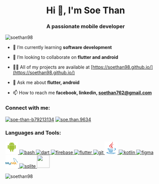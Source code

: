 <h1 align="center">Hi 👋, I'm Soe Than</h1>
<h3 align="center">A passionate mobile developer</h3>

<p align="left"> <img src="https://komarev.com/ghpvc/?username=soethan98&label=Profile%20views&color=0e75b6&style=flat" alt="soethan98" /> </p>

- 🌱 I’m currently learning **software development**

- 👯 I’m looking to collaborate on **flutter and android**

- 👨‍💻 All of my projects are available at [https://soethan98.github.io/](https://soethan98.github.io/)

- 💬 Ask me about **flutter, android**

- 📫 How to reach me **facebook, linkedin, soethan762@gmail.com**

<h3 align="left">Connect with me:</h3>
<p align="left">
<a href="https://linkedin.com/in/soe-than-b79213134" target="blank"><img align="center" src="https://raw.githubusercontent.com/rahuldkjain/github-profile-readme-generator/master/src/images/icons/Social/linked-in-alt.svg" alt="soe-than-b79213134" height="30" width="40" /></a>
<a href="https://fb.com/soe.than.9634" target="blank"><img align="center" src="https://raw.githubusercontent.com/rahuldkjain/github-profile-readme-generator/master/src/images/icons/Social/facebook.svg" alt="soe.than.9634" height="30" width="40" /></a>
</p>

<h3 align="left">Languages and Tools:</h3>
<p align="left"> <a href="https://developer.android.com" target="_blank" rel="noreferrer"> <img src="https://raw.githubusercontent.com/devicons/devicon/master/icons/android/android-original-wordmark.svg" alt="android" width="40" height="40"/> </a> <a href="https://www.gnu.org/software/bash/" target="_blank" rel="noreferrer"> <img src="https://www.vectorlogo.zone/logos/gnu_bash/gnu_bash-icon.svg" alt="bash" width="40" height="40"/> </a> <a href="https://dart.dev" target="_blank" rel="noreferrer"> <img src="https://www.vectorlogo.zone/logos/dartlang/dartlang-icon.svg" alt="dart" width="40" height="40"/> </a> <a href="https://firebase.google.com/" target="_blank" rel="noreferrer"> <img src="https://www.vectorlogo.zone/logos/firebase/firebase-icon.svg" alt="firebase" width="40" height="40"/> </a> <a href="https://flutter.dev" target="_blank" rel="noreferrer"> <img src="https://www.vectorlogo.zone/logos/flutterio/flutterio-icon.svg" alt="flutter" width="40" height="40"/> </a> <a href="https://git-scm.com/" target="_blank" rel="noreferrer"> <img src="https://www.vectorlogo.zone/logos/git-scm/git-scm-icon.svg" alt="git" width="40" height="40"/> </a> <a href="https://www.java.com" target="_blank" rel="noreferrer"> <img src="https://raw.githubusercontent.com/devicons/devicon/master/icons/java/java-original.svg" alt="java" width="40" height="40"/> </a> <a href="https://kotlinlang.org" target="_blank" rel="noreferrer"> <img src="https://www.vectorlogo.zone/logos/kotlinlang/kotlinlang-icon.svg" alt="kotlin" width="40" height="40"/> </a>
<a href="https://www.figma.com/" target="_blank" rel="noreferrer"> <img src="https://cdn.jsdelivr.net/gh/devicons/devicon/icons/figma/figma-original.svg" alt="figma" width="40" height="40"/> </a><a href="https://www.mysql.com/" target="_blank" rel="noreferrer"> <img src="https://raw.githubusercontent.com/devicons/devicon/master/icons/mysql/mysql-original-wordmark.svg" alt="mysql" width="40" height="40"/> </a> <a href="https://www.sqlite.org/" target="_blank" rel="noreferrer"> <img src="https://www.vectorlogo.zone/logos/sqlite/sqlite-icon.svg" alt="sqlite" width="40" height="40"/> </a>
<img src='https://cdn.jsdelivr.net/gh/devicons/devicon/icons/devicon/bash-original.svg' width="40" height="40"/>
</p>

<p><img align="center" src="https://github-readme-stats.vercel.app/api/top-langs?username=soethan98&show_icons=true&locale=en&layout=compact" alt="soethan98" /></p>

